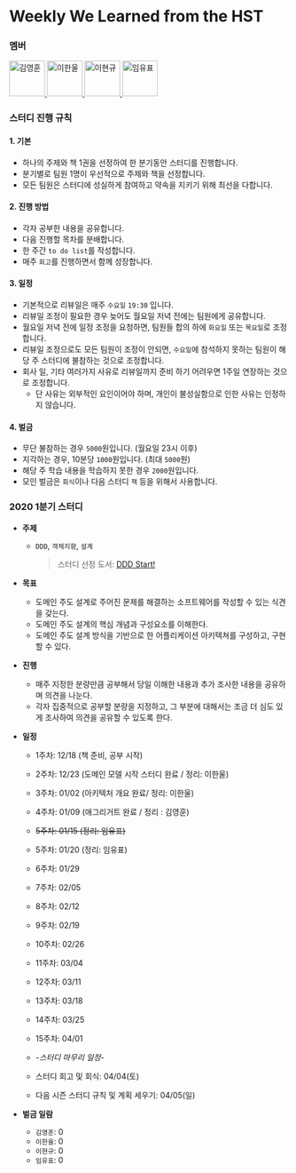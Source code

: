 # Weekly We Learned from the HST

### 멤버
<a href="https://github.com/dudgns0612">
  <image src="https://avatars2.githubusercontent.com/u/19623586?s=400&v=4" alt="김영훈" width="64" height="64">
</a>
<a href="https://github.com/hanull">
  <image src="https://avatars3.githubusercontent.com/u/46413629?s=400&v=4" alt="이한울" width="64" height="64">
</a>
<a href="https://github.com/hyungyu-lee">
  <image src="https://avatars3.githubusercontent.com/u/19619055?s=400&v=4" alt="이현규" width="64" height="64">
</a>
<a href="https://github.com/shl9012">
  <image src="https://avatars3.githubusercontent.com/u/20180662?s=400&v=4" alt="임유표" width="64" height="64">
</a>
    
### 스터디 진행 규칙
#### 1. 기본
- 하나의 주제와 책 1권을 선정하여 한 분기동안 스터디를 진행합니다.
- 분기별로 팀원 1명이 우선적으로 주제와 책을 선정합니다.
- 모든 팀원은 스터디에 성실하게 참여하고 약속을 지키기 위해 최선을 다합니다.

#### 2. 진행 방법
- 각자 공부한 내용을 공유합니다.
- 다음 진행할 목차를 분배합니다.
- 한 주간 `to do list`를 작성합니다.
- 매주 `회고`를 진행하면서 함께 성장합니다.

#### 3. 일정
- 기본적으로 리뷰일은 매주 `수요일` `19:30` 입니다.
- 리뷰일 조정이 필요한 경우 늦어도 월요일 저녁 전에는 팀원에게 공유합니다.
- 월요일 저녁 전에 일정 조정을 요청하면, 팀원들 합의 하에 `화요일` 또는 `목요일`로 조정합니다.
- 리뷰일 조정으로도 모든 팀원이 조정이 안되면, `수요일`에 참석하지 못하는 팀원이 해당 주 스터디에 불참하는 것으로 조정합니다.
- 회사 일, 기타 여러가지 사유로 리뷰일까지 준비 하기 어려우면 1주일 연장하는 것으로 조정합니다.
  - 단 사유는 외부적인 요인이어야 하며, 개인이 불성실함으로 인한 사유는 인정하지 않습니다.

#### 4. 벌금
- 무단 불참하는 경우 `5000`원입니다. (월요일 23시 이후)
- 지각하는 경우, 10분당 `1000`원입니다. (최대 `5000`원)
- 해당 주 학습 내용을 학습하지 못한 경우 `2000`원입니다.
- 모인 벌금은 `회식`이나 다음 스터디 `책` 등을 위해서 사용합니다.

### 2020 1분기 스터디
- **주제**
  - `DDD`, `객체지향`, `설계`
    > 스터디 선정 도서: [DDD Start!](/DomainDrivenDesign/README.md)
- **목표**
  - 도메인 주도 설계로 주어진 문제를 해결하는 소프트웨어를 작성할 수 있는 식견을 갖는다.
  - 도메인 주도 설계의 핵심 개념과 구성요소를 이해한다.
  - 도메인 주도 설계 방식을 기반으로 한 어플리케이션 아키텍쳐를 구성하고, 구현할 수 있다. 
- **진행**
  - 매주 지정한 분량만큼 공부해서 당일 이해한 내용과 추가 조사한 내용을 공유하며 의견을 나눈다.
  - 각자 집중적으로 공부할 분량을 지정하고, 그 부분에 대해서는 조금 더 심도 있게 조사하여 의견을 공유할 수 있도록 한다.
- **일정**
  - 1주차: 12/18 (책 준비, 공부 시작)
  - 2주차: 12/23 (도메인 모델 시작 스터디 완료 / 정리: 이한울)
  - 3주차: 01/02 (아키텍처 개요 완료/ 정리: 이한울)
  - 4주차: 01/09 (애그리거트 완료 / 정리 : 김영훈)
  - ~~5주차: 01/15 (정리: 임유표)~~
  - 5주차: 01/20 (정리: 임유표)  
  - 6주차: 01/29
  - 7주차: 02/05
  - 8주차: 02/12
  - 9주차: 02/19
  - 10주차: 02/26
  - 11주차: 03/04
  - 12주차: 03/11
  - 13주차: 03/18
  - 14주차: 03/25
  - 15주차: 04/01
  
  - *-스터디 마무리 일정-*
  - 스터디 회고 및 회식: 04/04(토)
  - 다음 시즌 스터디 규칙 및 계획 세우기: 04/05(일)
  
- **벌금 일람**
  - `김영훈`: 0
  - `이한울`: 0
  - `이현규`: 0
  - `임유표`: 0
